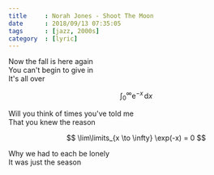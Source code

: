 ```yaml
---
title     : Norah Jones - Shoot The Moon
date      : 2018/09/13 07:35:05
tags      : [jazz, 2000s]
category  : [lyric]
---
```


Now the fall is here again  
You can't begin to give in  
It's all over

<!-- more --> 

$$ \int_0^\infty \mathrm{e}^{-x}\,\mathrm{d}x $$

Will you think of times you've told me  
That you knew the reason  

$$ \lim\limits_{x \to \infty} \exp(-x) = 0 $$

Why we had to each be lonely  
It was just the season
